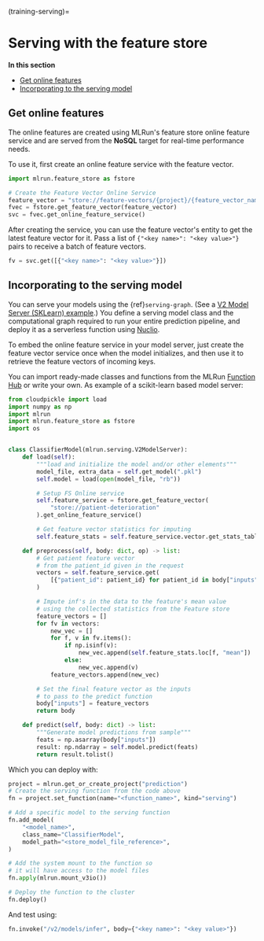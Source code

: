 (training-serving)=
# Serving with the feature store

**In this section**
- [Get online features](#get-online-features)
- [Incorporating to the serving model](#incorporating-to-the-serving-model)

## Get online features

The online features are created using MLRun's feature store online feature service and are served from the **NoSQL** target for real-time performance needs.

To use it, first create an online feature service with the feature vector.

```python
import mlrun.feature_store as fstore

# Create the Feature Vector Online Service
feature_vector = "store://feature-vectors/{project}/{feature_vector_name}"
fvec = fstore.get_feature_vector(feature_vector)
svc = fvec.get_online_feature_service()
```

After creating the service, you can use the feature vector's entity to get the latest feature vector for it.
Pass a list of `{"<key name>": "<key value>"}` pairs to receive a batch of feature vectors.

```python
fv = svc.get([{"<key name>": "<key value>"}])
```

## Incorporating to the serving model

You can serve your models using the {ref}`serving-graph`. (See a [V2 Model Server (SKLearn) example](https://github.com/mlrun/functions/blob/master/v2_model_server/v2_model_server.ipynb).)
You define a serving model class and the computational graph required to run your entire prediction pipeline, and deploy it as a serverless function using [Nuclio](https://github.com/nuclio/nuclio).

To embed the online feature service in your model server, just create the feature vector service once when the model initializes, and then use it to retrieve the feature vectors of incoming keys.

You can import ready-made classes and functions from the MLRun [Function Hub](https://www.mlrun.org/hub/) or write your own.
As example of a scikit-learn based model server:
<!--- (taken from the [feature store demo](./end-to-end-demo/03-deploy-serving-model.ipynb#define-model-class)) --->

```python
from cloudpickle import load
import numpy as np
import mlrun
import mlrun.feature_store as fstore
import os


class ClassifierModel(mlrun.serving.V2ModelServer):
    def load(self):
        """load and initialize the model and/or other elements"""
        model_file, extra_data = self.get_model(".pkl")
        self.model = load(open(model_file, "rb"))

        # Setup FS Online service
        self.feature_service = fstore.get_feature_vector(
            "store://patient-deterioration"
        ).get_online_feature_service()

        # Get feature vector statistics for imputing
        self.feature_stats = self.feature_service.vector.get_stats_table()

    def preprocess(self, body: dict, op) -> list:
        # Get patient feature vector
        # from the patient_id given in the request
        vectors = self.feature_service.get(
            [{"patient_id": patient_id} for patient_id in body["inputs"]]
        )

        # Impute inf's in the data to the feature's mean value
        # using the collected statistics from the Feature store
        feature_vectors = []
        for fv in vectors:
            new_vec = []
            for f, v in fv.items():
                if np.isinf(v):
                    new_vec.append(self.feature_stats.loc[f, "mean"])
                else:
                    new_vec.append(v)
            feature_vectors.append(new_vec)

        # Set the final feature vector as the inputs
        # to pass to the predict function
        body["inputs"] = feature_vectors
        return body

    def predict(self, body: dict) -> list:
        """Generate model predictions from sample"""
        feats = np.asarray(body["inputs"])
        result: np.ndarray = self.model.predict(feats)
        return result.tolist()
```

Which you can deploy with:

```python
project = mlrun.get_or_create_project("prediction")
# Create the serving function from the code above
fn = project.set_function(name="<function_name>", kind="serving")

# Add a specific model to the serving function
fn.add_model(
    "<model_name>",
    class_name="ClassifierModel",
    model_path="<store_model_file_reference>",
)

# Add the system mount to the function so
# it will have access to the model files
fn.apply(mlrun.mount_v3io())

# Deploy the function to the cluster
fn.deploy()
```

And test using:

```python
fn.invoke("/v2/models/infer", body={"<key name>": "<key value>"})
```
